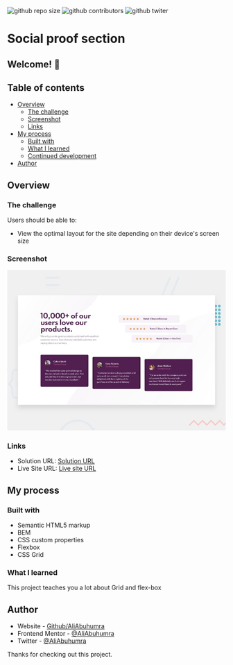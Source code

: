 ![github repo size](https://img.shields.io/github/repo-size/AliABUHAMRA/Social-Proof-Section)
![github contributors](https://img.shields.io/github/contributors/AliABUHAMRA/Social-Proof-Section)
![github twiter](https://img.shields.io/twitter/follow/AliAbuhumra?style=social)

# Social proof section

## Welcome! 👋

## Table of contents

- [Overview](#overview)
  - [The challenge](#the-challenge)
  - [Screenshot](#screenshot)
  - [Links](#links)
- [My process](#my-process)
  - [Built with](#built-with)
  - [What I learned](#what-i-learned)
  - [Continued development](#continued-development)
- [Author](#author)

## Overview

### The challenge

Users should be able to:

- View the optimal layout for the site depending on their device's screen size

### Screenshot

![Design preview for the Four card feature section coding challenge](./design/desktop-preview.jpg)

### Links

- Solution URL: [Solution URL](https://www.frontendmentor.io/solutions/single-price-grid-component-IyMM5_NhZ)
- Live Site URL: [Live site URL](https://aliabuhumra.github.io/card-price/)

## My process

### Built with

- Semantic HTML5 markup
- BEM
- CSS custom properties
- Flexbox
- CSS Grid

### What I learned

This project teaches you a lot about Grid and flex-box

## Author

- Website - [Github/AliAbuhumra](https://github.com/aliabuhumra)
- Frontend Mentor - [@AliAbuhumra](https://www.frontendmentor.io/profile/aliabuhumra)
- Twitter - [@AliAbuhumra](https://twitter.com/aliabuhumra)

Thanks for checking out this project.
